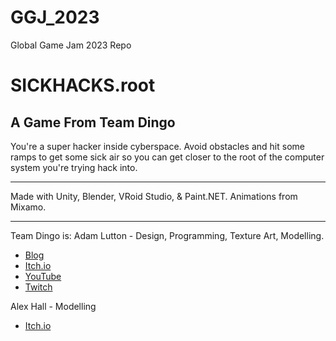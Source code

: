 # GGJ_2023
Global Game Jam 2023 Repo

# SICKHACKS.root
## A Game From Team Dingo

You're a super hacker inside cyberspace. Avoid obstacles and hit some ramps to get some sick air so you can get closer to the root of the computer system you're trying hack into.

---

Made with Unity, Blender, VRoid Studio, & Paint.NET. Animations from Mixamo.

---

Team Dingo is:
Adam Lutton - Design, Programming, Texture Art, Modelling.

* [Blog](https://adamluttonblog.co.uk/)
* [Itch.io](https://sgtadman.itch.io/)
* [YouTube](https://www.youtube.com/@adamlutton_gamedev)
* [Twitch](https://www.twitch.tv/sgtadman)

Alex Hall - Modelling

* [Itch.io](https://plkdtchcb.itch.io/)


